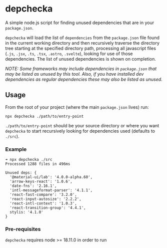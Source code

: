 # depchecka
A simple node.js script for finding unused dependencies that are in your `package.json`.

`depchecka` will load the list of `dependencies` from the `package.json` file found in the current working directory and then recursively traverse the directory tree starting at the specified directory path, processing all javascript files (`.js`, `.jsx`, `.ts`, `.tsx`, `.astro`, `.svelte`), looking for use of those dependencies. The list of unused dependencies is shown on completion.

*NOTE: Some frameworks may include dependencies in `package.json` that may be listed as unused by this tool. Also, if you have installed dev dependencies as regular dependencies these may also be listed as unused.*

## Usage
From the root of your project (where the main `package.json` lives) run:
```
npx depchecka ./path/to/entry-point
```

`./path/to/entry-point` should be your source directory or where you want `depchecka` to start recursively looking for dependencies used (defaults to `./src`).

### Example
```
➜ npx depchecka ./src
Processed 1288 files in 496ms

Unused deps: {
  '@material-ui/lab': '4.0.0-alpha.60',
  'arrow-keys-react': '1.0.6',
  'date-fns': '2.16.1',
  'intl-messageformat-parser': '4.1.1',
  'react-fast-compare': '3.2.0',
  'react-input-autosize': '2.2.2',
  'react-intl-context': '1.0.3',
  'react-transition-group': '4.4.1',
  stylis: '4.1.0'
}
```

### Pre-requisites
`depchecka` requires node >= 18.11.0 in order to run
